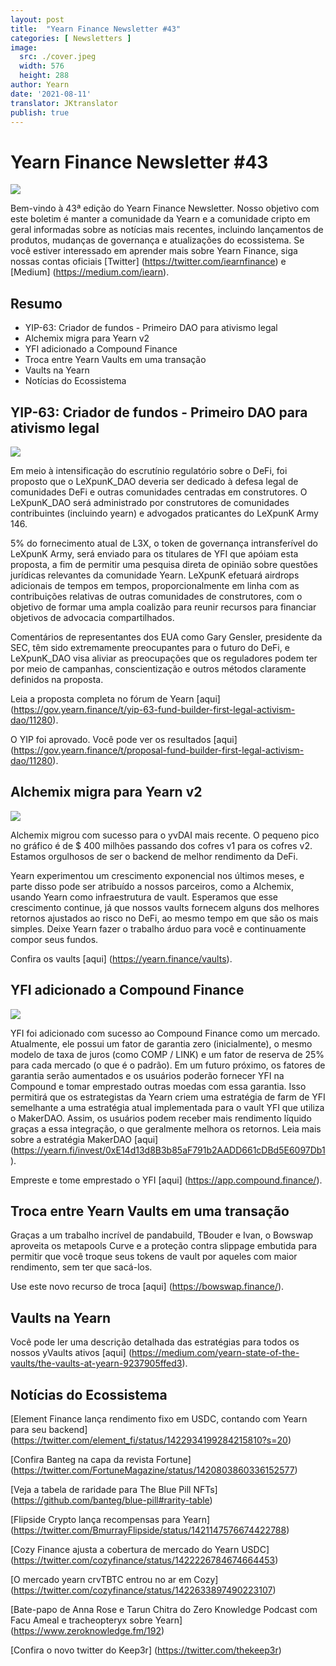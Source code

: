 ```yaml
---
layout: post
title:  "Yearn Finance Newsletter #43"
categories: [ Newsletters ]
image:
  src: ./cover.jpeg
  width: 576
  height: 288
author: Yearn
date: '2021-08-11'
translator: JKtranslator
publish: true
---
```


# Yearn Finance Newsletter #43

![](/_newsletters/Yearn-Finance-Newsletter-43/image1.jpg)

Bem-vindo à 43ª edição do Yearn Finance Newsletter. Nosso objetivo com este boletim é manter a comunidade da Yearn e a comunidade cripto em geral informadas sobre as notícias mais recentes, incluindo lançamentos de produtos, mudanças de governança e atualizações do ecossistema. Se você estiver interessado em aprender mais sobre Yearn Finance, siga nossas contas oficiais [Twitter] (https://twitter.com/iearnfinance) e [Medium] (https://medium.com/iearn).

## **Resumo**

- YIP-63: Criador de fundos - Primeiro DAO para ativismo legal
- Alchemix migra para Yearn v2
- YFI adicionado a Compound Finance
- Troca entre Yearn Vaults em uma transação
- Vaults na Yearn
- Notícias do Ecossistema

## **YIP-63: Criador de fundos - Primeiro DAO para ativismo legal**

![](/_newsletters/Yearn-Finance-Newsletter-43/image2.jpg)

Em meio à intensificação do escrutínio regulatório sobre o DeFi, foi proposto que o LeXpunK_DAO deveria ser dedicado à defesa legal de comunidades DeFi e outras comunidades centradas em construtores. O LeXpunK_DAO será administrado por construtores de comunidades contribuintes (incluindo yearn) e advogados praticantes do LeXpunK Army 146.

5% do fornecimento atual de L3X, o token de governança intransferível do LeXpunK Army, será enviado para os titulares de YFI que apóiam esta proposta, a fim de permitir uma pesquisa direta de opinião sobre questões jurídicas relevantes da comunidade Yearn. LeXpunK efetuará airdrops adicionais de tempos em tempos, proporcionalmente em linha com as contribuições relativas de outras comunidades de construtores, com o objetivo de formar uma ampla coalizão para reunir recursos para financiar objetivos de advocacia compartilhados.

Comentários de representantes dos EUA como Gary Gensler, presidente da SEC, têm sido extremamente preocupantes para o futuro do DeFi, e LeXpunK_DAO visa aliviar as preocupações que os reguladores podem ter por meio de campanhas, conscientização e outros métodos claramente definidos na proposta.

Leia a proposta completa no fórum de Yearn [aqui] (https://gov.yearn.finance/t/yip-63-fund-builder-first-legal-activism-dao/11280).

O YIP foi aprovado. Você pode ver os resultados [aqui] (https://gov.yearn.finance/t/proposal-fund-builder-first-legal-activism-dao/11280).

## **Alchemix migra para Yearn v2**

![](/_newsletters/Yearn-Finance-Newsletter-43/image3.jpg)

Alchemix migrou com sucesso para o yvDAI mais recente. O pequeno pico no gráfico é de $ 400 milhões passando dos cofres v1 para os cofres v2. Estamos orgulhosos de ser o backend de melhor rendimento da DeFi.

Yearn experimentou um crescimento exponencial nos últimos meses, e parte disso pode ser atribuído a nossos parceiros, como a Alchemix, usando Yearn como infraestrutura de vault. Esperamos que esse crescimento continue, já que nossos vaults fornecem alguns dos melhores retornos ajustados ao risco no DeFi, ao mesmo tempo em que são os mais simples. Deixe Yearn fazer o trabalho árduo para você e continuamente compor seus fundos.

Confira os vaults [aqui] (https://yearn.finance/vaults).

## **YFI adicionado a Compound Finance**

![](/_newsletters/Yearn-Finance-Newsletter-43/image4.jpg)

YFI foi adicionado com sucesso ao Compound Finance como um mercado. Atualmente, ele possui um fator de garantia zero (inicialmente), o mesmo modelo de taxa de juros (como COMP / LINK) e um fator de reserva de 25% para cada mercado (o que é o padrão). Em um futuro próximo, os fatores de garantia serão aumentados e os usuários poderão fornecer YFI na Compound e tomar emprestado outras moedas com essa garantia. Isso permitirá que os estrategistas da Yearn criem uma estratégia de farm de YFI semelhante a uma estratégia atual implementada para o vault YFI que utiliza o MakerDAO. Assim, os usuários podem receber mais rendimento líquido graças a essa integração, o que geralmente melhora os retornos. Leia mais sobre a estratégia MakerDAO [aqui] (https://yearn.fi/invest/0xE14d13d8B3b85aF791b2AADD661cDBd5E6097Db1).

Empreste e tome emprestado o YFI [aqui] (https://app.compound.finance/).

## **Troca entre Yearn Vaults em uma transação**

Graças a um trabalho incrível de pandabuild, TBouder e Ivan, o Bowswap aproveita os metapools Curve e a proteção contra slippage embutida para permitir que você troque seus tokens de vault por aqueles com maior rendimento, sem ter que sacá-los.

Use este novo recurso de troca [aqui] (https://bowswap.finance/).

## **Vaults na Yearn**

Você pode ler uma descrição detalhada das estratégias para todos os nossos yVaults ativos [aqui] (https://medium.com/yearn-state-of-the-vaults/the-vaults-at-yearn-9237905ffed3).

## **Notícias do Ecossistema**

[Element Finance lança rendimento fixo em USDC, contando com Yearn para seu backend] (https://twitter.com/element_fi/status/1422934199284215810?s=20)

[Confira Banteg na capa da revista Fortune] (https://twitter.com/FortuneMagazine/status/1420803860336152577)

[Veja a tabela de raridade para The Blue Pill NFTs] (https://github.com/banteg/blue-pill#rarity-table)

[Flipside Crypto lança recompensas para Yearn] (https://twitter.com/BmurrayFlipside/status/1421147576674422788)

[Cozy Finance ajusta a cobertura de mercado do Yearn USDC] (https://twitter.com/cozyfinance/status/1422226784674664453)

[O mercado yearn crvTBTC entrou no ar em Cozy] (https://twitter.com/cozyfinance/status/1422633897490223107)

[Bate-papo de Anna Rose e Tarun Chitra do Zero Knowledge Podcast com Facu Ameal e tracheopteryx sobre Yearn] (https://www.zeroknowledge.fm/192)

[Confira o novo twitter do Keep3r] (https://twitter.com/thekeep3r)
